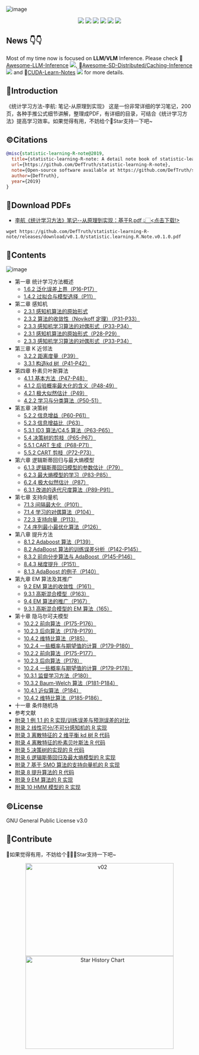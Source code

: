 
![image](https://github.com/DefTruth/statistic-learning-R-note/assets/31974251/07297b6a-d94c-4db0-aaef-8132071c94cb)

<div align='center'>
  <img src=https://img.shields.io/github/downloads/DefTruth/statistic-learning-R-note/total?color=ccf&label=downloads&logo=github&logoColor=lightgrey >
  <img src=https://img.shields.io/github/forks/DefTruth/statistic-learning-R-note.svg?style=social >
  <img src=https://img.shields.io/github/stars/DefTruth/statistic-learning-R-note.svg?style=social >
  <img src=https://img.shields.io/badge/PDF-avaliable-brightgreen.svg >
  <img src=https://img.shields.io/badge/Release-v0.1.0-brightgreen.svg >
  <img src=https://img.shields.io/badge/License-GPLv3.0-turquoise.svg >
 </div>   

## News 👇👇
Most of my time now is focused on **LLM/VLM** Inference. Please check 📖[Awesome-LLM-Inference](https://github.com/DefTruth/Awesome-LLM-Inference)  ![](https://img.shields.io/github/stars/DefTruth/Awesome-LLM-Inference.svg?style=social), 📖[Awesome-SD-Distributed/Caching-Inference](https://github.com/DefTruth/Awesome-SD-Distributed-Caching-Inference)  ![](https://img.shields.io/github/stars/DefTruth/Awesome-SD-Distributed-Caching-Inference.svg?style=social) and 📖[CUDA-Learn-Notes](https://github.com/DefTruth/CUDA-Learn-Notes)  ![](https://img.shields.io/github/stars/DefTruth/CUDA-Learn-Notes.svg?style=social) for more details.

## 📒Introduction
 《统计学习方法-李航: 笔记-从原理到实现》 这是一份非常详细的学习笔记，200页，各种手推公式细节讲解，整理成PDF，有详细的目录，可结合《统计学习方法》提高学习效率。如果觉得有用，不妨给个🌟Star支持一下吧~

## ©️Citations 

```BibTeX
@misc{statistic-learning-R-note@2019,
  title={statistic-learning-R-note: A detail note book of statistic-learning with R codes},
  url={https://github.com/DefTruth/statistic-learning-R-note},
  note={Open-source software available at https://github.com/DefTruth/statistic-learning-R-note},
  author={DefTruth},
  year={2019}
}
```

## 🎉Download PDFs 
- [李航《统计学习方法》笔记--从原理到实现：基于R.pdf 👆🏻<点击下载!>](https://github.com/DefTruth/statistic-learning-R-note/releases/download/v0.1.0/statistic.learning.R.Note.v0.1.0.pdf)
```shell
wget https://github.com/DefTruth/statistic-learning-R-note/releases/download/v0.1.0/statistic.learning.R.Note.v0.1.0.pdf
```

## 📖Contents  

![image](https://github.com/DefTruth/statistic-learning-R-note/assets/31974251/561384a1-fbc3-40ed-af62-98268904f387)

- 第一章 统计学习方法概述
  - [1.6.2 泛化误差上界（P16-P17）](https://github.com/DefTruth/statistic-learning-R-note/releases/download/v0.1.0/statistic.learning.R.Note.v0.1.0.pdf)
  - [1.4.2 过拟合与模型选择（P11）](https://github.com/DefTruth/statistic-learning-R-note/releases/download/v0.1.0/statistic.learning.R.Note.v0.1.0.pdf)
- 第二章 感知机  
  - [2.3.1 感知机算法的原始形式](https://github.com/DefTruth/statistic-learning-R-note/releases/download/v0.1.0/statistic.learning.R.Note.v0.1.0.pdf)
  - [2.3.2 算法的收敛性（Novikoff 定理）（P31-P33）](https://github.com/DefTruth/statistic-learning-R-note/releases/download/v0.1.0/statistic.learning.R.Note.v0.1.0.pdf)
  - [2.3.3 感知机学习算法的对偶形式（P33-P34）](https://github.com/DefTruth/statistic-learning-R-note/releases/download/v0.1.0/statistic.learning.R.Note.v0.1.0.pdf)  
  - [2.3.1 感知机算法的原始形式（P28-P29）](https://github.com/DefTruth/statistic-learning-R-note/releases/download/v0.1.0/statistic.learning.R.Note.v0.1.0.pdf) 
  - [2.3.3 感知机学习算法的对偶形式（P33-P34）](https://github.com/DefTruth/statistic-learning-R-note/releases/download/v0.1.0/statistic.learning.R.Note.v0.1.0.pdf)  
- 第三章 K 近邻法
  - [3.2.2 距离度量（P39）](https://github.com/DefTruth/statistic-learning-R-note/releases/download/v0.1.0/statistic.learning.R.Note.v0.1.0.pdf)   
  - [3.3.1 构造kd 树（P41-P42）](https://github.com/DefTruth/statistic-learning-R-note/releases/download/v0.1.0/statistic.learning.R.Note.v0.1.0.pdf)   
- 第四章 朴素贝叶斯算法   
  - [4.1.1 基本方法（P47-P48）](https://github.com/DefTruth/statistic-learning-R-note/releases/download/v0.1.0/statistic.learning.R.Note.v0.1.0.pdf)  
  - [4.1.2 后验概率最大化的含义（P48-49）](https://github.com/DefTruth/statistic-learning-R-note/releases/download/v0.1.0/statistic.learning.R.Note.v0.1.0.pdf) 
  - [4.2.1 极大似然估计（P49）](https://github.com/DefTruth/statistic-learning-R-note/releases/download/v0.1.0/statistic.learning.R.Note.v0.1.0.pdf)  
  - [4.2.2 学习与分类算法（P50-51）](https://github.com/DefTruth/statistic-learning-R-note/releases/download/v0.1.0/statistic.learning.R.Note.v0.1.0.pdf)  
- 第五章 决策树   
  - [5.2.2 信息增益（P60-P61）](https://github.com/DefTruth/statistic-learning-R-note/releases/download/v0.1.0/statistic.learning.R.Note.v0.1.0.pdf)   
  - [5.2.3 信息增益比（P63）](https://github.com/DefTruth/statistic-learning-R-note/releases/download/v0.1.0/statistic.learning.R.Note.v0.1.0.pdf) 
  - [5.3.1 ID3 算法/C4.5 算法（P63-P65）](https://github.com/DefTruth/statistic-learning-R-note/releases/download/v0.1.0/statistic.learning.R.Note.v0.1.0.pdf) 
  - [5.4 决策树的剪枝（P65-P67）](https://github.com/DefTruth/statistic-learning-R-note/releases/download/v0.1.0/statistic.learning.R.Note.v0.1.0.pdf) 
  - [5.5.1 CART 生成（P68-P71）](https://github.com/DefTruth/statistic-learning-R-note/releases/download/v0.1.0/statistic.learning.R.Note.v0.1.0.pdf) 
  - [5.5.2 CART 剪枝（P72-P73）](https://github.com/DefTruth/statistic-learning-R-note/releases/download/v0.1.0/statistic.learning.R.Note.v0.1.0.pdf) 
- 第六章 逻辑斯蒂回归与最大熵模型   
  - [6.1.3 逻辑斯蒂回归模型的参数估计（P79）](https://github.com/DefTruth/statistic-learning-R-note/releases/download/v0.1.0/statistic.learning.R.Note.v0.1.0.pdf) 
  - [6.2.3 最大熵模型的学习（P83-P85）](https://github.com/DefTruth/statistic-learning-R-note/releases/download/v0.1.0/statistic.learning.R.Note.v0.1.0.pdf) 
  - [6.2.4 极大似然估计（P87）](https://github.com/DefTruth/statistic-learning-R-note/releases/download/v0.1.0/statistic.learning.R.Note.v0.1.0.pdf) 
  - [6.3.1 改进的迭代尺度算法（P89-P91）](https://github.com/DefTruth/statistic-learning-R-note/releases/download/v0.1.0/statistic.learning.R.Note.v0.1.0.pdf) 
- 第七章 支持向量机  
  - [7.1.3 间隔最大化（P101）](https://github.com/DefTruth/statistic-learning-R-note/releases/download/v0.1.0/statistic.learning.R.Note.v0.1.0.pdf) 
  - [7.1.4 学习的对偶算法（P104）](https://github.com/DefTruth/statistic-learning-R-note/releases/download/v0.1.0/statistic.learning.R.Note.v0.1.0.pdf) 
  - [7.2.3 支持向量（P113）](https://github.com/DefTruth/statistic-learning-R-note/releases/download/v0.1.0/statistic.learning.R.Note.v0.1.0.pdf) 
  - [7.4 序列最小最优化算法（P126）](https://github.com/DefTruth/statistic-learning-R-note/releases/download/v0.1.0/statistic.learning.R.Note.v0.1.0.pdf) 
- 第八章 提升方法  
  - [8.1.2 Adaboost 算法（P139）](https://github.com/DefTruth/statistic-learning-R-note/releases/download/v0.1.0/statistic.learning.R.Note.v0.1.0.pdf) 
  - [8.2 AdaBoost 算法的训练误差分析（P142-P145）](https://github.com/DefTruth/statistic-learning-R-note/releases/download/v0.1.0/statistic.learning.R.Note.v0.1.0.pdf) 
  - [8.3.2 前向分步算法与 AdaBoost（P145-P146）](https://github.com/DefTruth/statistic-learning-R-note/releases/download/v0.1.0/statistic.learning.R.Note.v0.1.0.pdf) 
  - [8.4.3 梯度提升（P151）](https://github.com/DefTruth/statistic-learning-R-note/releases/download/v0.1.0/statistic.learning.R.Note.v0.1.0.pdf) 
  - [8.1.3 AdaBoost 的例子（P140）](https://github.com/DefTruth/statistic-learning-R-note/releases/download/v0.1.0/statistic.learning.R.Note.v0.1.0.pdf) 
- 第九章 EM 算法及其推广  
  - [9.2 EM 算法的收敛性（P161）](https://github.com/DefTruth/statistic-learning-R-note/releases/download/v0.1.0/statistic.learning.R.Note.v0.1.0.pdf) 
  - [9.3.1 高斯混合模型（P163）](https://github.com/DefTruth/statistic-learning-R-note/releases/download/v0.1.0/statistic.learning.R.Note.v0.1.0.pdf) 
  - [9.4 EM 算法的推广（P167）](https://github.com/DefTruth/statistic-learning-R-note/releases/download/v0.1.0/statistic.learning.R.Note.v0.1.0.pdf) 
  - [9.3.1 高斯混合模型的 EM 算法（165）](https://github.com/DefTruth/statistic-learning-R-note/releases/download/v0.1.0/statistic.learning.R.Note.v0.1.0.pdf) 
- 第十章 隐马尔可夫模型 
  - [10.2.2 前向算法（P175-P176）](https://github.com/DefTruth/statistic-learning-R-note/releases/download/v0.1.0/statistic.learning.R.Note.v0.1.0.pdf) 
  - [10.2.3 后向算法（P178-P179）](https://github.com/DefTruth/statistic-learning-R-note/releases/download/v0.1.0/statistic.learning.R.Note.v0.1.0.pdf) 
  - [10.4.2 维特比算法（P185）]() 
  - [10.2.4 一些概率与期望值的计算（P179-P180）](https://github.com/DefTruth/statistic-learning-R-note/releases/download/v0.1.0/statistic.learning.R.Note.v0.1.0.pdf) 
  - [10.2.2 前向算法（P175-P177）](https://github.com/DefTruth/statistic-learning-R-note/releases/download/v0.1.0/statistic.learning.R.Note.v0.1.0.pdf) 
  - [10.2.3 后向算法（P178）](https://github.com/DefTruth/statistic-learning-R-note/releases/download/v0.1.0/statistic.learning.R.Note.v0.1.0.pdf) 
  - [10.2.4 一些概率与期望值的计算（P179-P178）](https://github.com/DefTruth/statistic-learning-R-note/releases/download/v0.1.0/statistic.learning.R.Note.v0.1.0.pdf) 
  - [10.3.1 监督学习方法（P180）](https://github.com/DefTruth/statistic-learning-R-note/releases/download/v0.1.0/statistic.learning.R.Note.v0.1.0.pdf) 
  - [10.3.2 Baum-Welch 算法（P181-P184）](https://github.com/DefTruth/statistic-learning-R-note/releases/download/v0.1.0/statistic.learning.R.Note.v0.1.0.pdf) 
  - [10.4.1 近似算法（P184）](https://github.com/DefTruth/statistic-learning-R-note/releases/download/v0.1.0/statistic.learning.R.Note.v0.1.0.pdf) 
  - [10.4.2 维特比算法（P185-P186）](https://github.com/DefTruth/statistic-learning-R-note/releases/download/v0.1.0/statistic.learning.R.Note.v0.1.0.pdf)
- 十一章 条件随机场  
- 参考文献
- [附录 1 例 1.1 的 R 实现/训练误差与预测误差的对比](https://github.com/DefTruth/statistic-learning-R-note/releases/download/v0.1.0/statistic.learning.R.Note.v0.1.0.pdf)
- [附录 2 线性可分/不可分感知机的 R 实现 ](https://github.com/DefTruth/statistic-learning-R-note/releases/download/v0.1.0/statistic.learning.R.Note.v0.1.0.pdf)  
- [附录 3 离散特征的 2 维平衡 kd 树 R 代码 ](https://github.com/DefTruth/statistic-learning-R-note/releases/download/v0.1.0/statistic.learning.R.Note.v0.1.0.pdf)  
- [附录 4 离散特征的朴素贝叶斯法 R 代码](https://github.com/DefTruth/statistic-learning-R-note/releases/download/v0.1.0/statistic.learning.R.Note.v0.1.0.pdf)  
- [附录 5 决策树的实现的 R 代码](https://github.com/DefTruth/statistic-learning-R-note/releases/download/v0.1.0/statistic.learning.R.Note.v0.1.0.pdf)  
- [附录 6 逻辑斯蒂回归及最大熵模型的 R 实现](https://github.com/DefTruth/statistic-learning-R-note/releases/download/v0.1.0/statistic.learning.R.Note.v0.1.0.pdf)  
- [附录 7 基于 SMO 算法的支持向量机的 R 实现](https://github.com/DefTruth/statistic-learning-R-note/releases/download/v0.1.0/statistic.learning.R.Note.v0.1.0.pdf)  
- [附录 8 提升算法的 R 代码](https://github.com/DefTruth/statistic-learning-R-note/releases/download/v0.1.0/statistic.learning.R.Note.v0.1.0.pdf)  
- [附录 9 EM 算法的 R 实现](https://github.com/DefTruth/statistic-learning-R-note/releases/download/v0.1.0/statistic.learning.R.Note.v0.1.0.pdf)  
- [附录 10 HMM 模型的 R 实现](https://github.com/DefTruth/statistic-learning-R-note/releases/download/v0.1.0/statistic.learning.R.Note.v0.1.0.pdf)

## ©️License  

GNU General Public License v3.0  

## 🎉Contribute  

🌟如果觉得有用，不妨给个🌟👆🏻Star支持一下吧~

<div align='center'>
  <img width="400" height="250" alt="v02" src="https://github.com/DefTruth/statistic-learning-R-note/assets/31974251/561384a1-fbc3-40ed-af62-98268904f387">  
<a href="https://star-history.com/#DefTruth/statistic-learning-R-note&Date">
  <picture align='center'>
    <source media="(prefers-color-scheme: dark)" srcset="https://api.star-history.com/svg?repos=DefTruth/statistic-learning-R-note&type=Date&theme=dark" />
    <source media="(prefers-color-scheme: light)" srcset="https://api.star-history.com/svg?repos=DefTruth/statistic-learning-R-note&type=Date" />
    <img width="400" height="250" alt="Star History Chart" src="https://api.star-history.com/svg?repos=DefTruth/statistic-learning-R-note&type=Date" />
  </picture>
</a>
</div>



